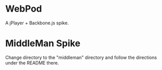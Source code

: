 # WebPod

A jPlayer + Backbone.js spike.

# MiddleMan Spike

Change directory to the "middleman" directory and follow the directions under the README there.